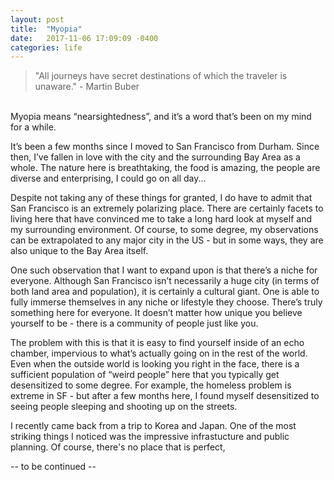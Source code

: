 ```yaml
---
layout: post
title:  "Myopia"
date:   2017-11-06 17:09:09 -0400
categories: life
---
```


>"All journeys have secret destinations of which the traveler is unaware." - Martin Buber

<br>
Myopia means “nearsightedness”, and it’s a word that’s been on my mind for a while. 

It’s been a few months since I moved to San Francisco from Durham. Since then, I’ve fallen in love with the city and the surrounding Bay Area as a whole. The nature here is breathtaking, the food is amazing, the people are diverse and enterprising, I could go on all day...

Despite not taking any of these things for granted, I do have to admit that San Francisco is an extremely polarizing place. There are certainly facets to living here that have convinced me to take a long hard look at myself and my surrounding environment. Of course, to some degree, my observations can be extrapolated to any major city in the US - but in some ways, they are also unique to the Bay Area itself. 

One such observation that I want to expand upon is that there’s a niche for everyone. Although San Francisco isn’t necessarily a huge city (in terms of both land area and population), it is certainly a cultural giant. One is able to fully immerse themselves in any niche or lifestyle they choose. There’s truly something here for everyone. It doesn’t matter how unique you believe yourself to be - there is a community of people just like you. 

The problem with this is that it is easy to find yourself inside of an echo chamber, impervious to what’s actually going on in the rest of the world. Even when the outside world is looking you right in the face, there is a sufficient population of “weird people” here that you typically get desensitized to some degree. For example, the homeless problem is extreme in SF - but after a few months here, I found myself desensitized to seeing people sleeping and shooting up on the streets. 


I recently came back from a trip to Korea and Japan. One of the most striking things I noticed was the impressive infrastucture and public planning. Of course, there's no place that is perfect, 

-- to be continued --
